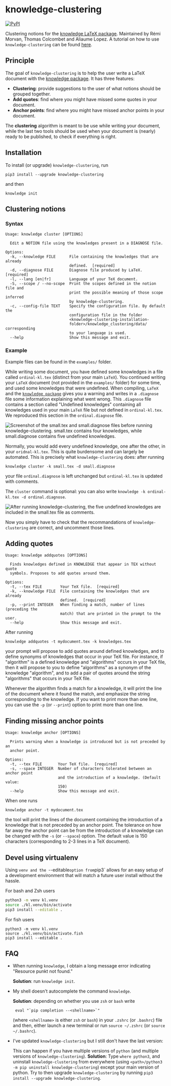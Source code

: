 # knowledge-clustering

[![PyPI](https://img.shields.io/pypi/v/knowledge-clustering.svg)](https://pypi.python.org/pypi/knowledge-clustering)

Clustering notions for the [knowledge LaTeX package](https://ctan.org/pkg/knowledge).
Maintained by Rémi Morvan, Thomas Colcombet and Aliaume Lopez.
A tutorial on how to use `knowledge-clustering` can be found [here](https://github.com/remimorvan/knowledge-examples).

## Principle

The goal of `knowledge-clustering` is to help the user write a LaTeX document with
the [knowledge package](https://ctan.org/pkg/knowledge).
It has three features:

  - **Clustering**: provide suggestions to the user of what notions should be grouped together.
  - **Add quotes**: find where you might have missed some quotes in your document.
  - **Anchor points**: find where you might have missed anchor points in your document.

The **clustering** algorithm is meant to be use while writing your document, while the last two tools
should be used when your document is (nearly) ready to be published, to check if everything is right.

## Installation

To install (or upgrade) `knowledge-clustering`, run

    pip3 install --upgrade knowledge-clustering

and then

    knowledge init

## Clustering notions 

### Syntax

```
Usage: knowledge cluster [OPTIONS]

  Edit a NOTION file using the knowledges present in a DIAGNOSE file.

Options:
  -k, --knowledge FILE      File containing the knowledges that are already
                            defined.  [required]
  -d, --diagnose FILE       Diagnose file produced by LaTeX.  [required]
  -l, --lang [en|fr]        Language of your TeX document.
  -S, --scope / --no-scope  Print the scopes defined in the notion file and
                            print the possible meaning of those scope inferred
                            by knowledge-clustering.
  -c, --config-file TEXT    Specify the configuration file. By default the
                            configuration file in the folder
                            <knowledge-clustering-installation-
                            folder>/knowledge_clustering/data/ corresponding
                            to your language is used.
  --help                    Show this message and exit.
```

### Example

Example files can be found in the `examples/` folder.

While writing some document, you have defined some knowledges in a file called `ordinal-kl.tex` (distinct
from your main `LaTeX`).
You continued writing your `LaTeX` document (not provided in the `examples/` folder)
for some time, and used some knowledges that were undefined.
When compiling, `LaTeX` and the [`knowledge package`](https://ctan.org/pkg/knowledge) gives you a warning
and writes in a `.diagnose` file some information explaining what went wrong. This `.diagnose` file contains
a section called "Undefined knowledges" containing all knowledges used in your main `LaTeX` file but not
defined in `ordinal-kl.tex`. We reproduced this section
in the `ordinal.diagnose` file.

![Screenshot of the `small.tex` and `small.diagnose` files before running knowledge-clustering. `small.tex` contains four knowledges, while `small.diagnose` contains five undefined knowledges.](img/small-before.png "Files `small.tex` and `small.diagnose` before running knowledge-clustering")

Normally, you would add every undefined knowledge, one after the other, in your
`oridnal-kl.tex`. This is quite burdensome and can
largely be automated. This is precisely what `knowledge-clustering` does: after running

    knowledge cluster -k small.tex -d small.diagnose

your file `ordinal.diagnose` is left unchanged
but `ordinal-kl.tex` is updated with comments.

The `cluster` command is optional: you can also write `knowledge -k ordinal-kl.tex -d ordinal.diagnose`.

![After running knowledge-clustering, the five undefined knowledges are included in the `small.tex` file as comments.](img/small-after.png "Files `ordinal-kl.tex` and `ordinal.diagnose` after running knowledge-clustering`")

Now you simply have to check that the recommandations of `knowledge-clustering` are
correct, and uncomment those lines.

## Adding quotes

```
Usage: knowledge addquotes [OPTIONS]

  Finds knowledges defined in KNOWLEDGE that appear in TEX without quote
  symbols. Proposes to add quotes around them.

Options:
  -t, --tex FILE        Your TeX file.  [required]
  -k, --knowledge FILE  File containing the knowledges that are already
                        defined.  [required]
  -p, --print INTEGER   When finding a match, number of lines (preceding the
                        match) that are printed in the prompt to the user.
  --help                Show this message and exit.
```

After running 

    knowledge addquotes -t mydocument.tex -k knowledges.tex

your prompt will propose to add quotes around defined knowledges,
and to define synonyms of knowledges that occur in your TeX file. For instance, if
"algorithm" is a defined knowledge and "algorithms" occurs in your TeX file, then
it will propose to you to define "algorithms" as a synonym of the knowledge "algorithm",
and to add a pair of quotes around the string "algorithms" that occurs in your TeX file.

Whenever the algorithm finds a match for a knowledge, it will print the line of
the document where it found the match, and emphasize the string corresponding to the knowledge.
If you want to print more than one line, you can use the `-p` (or `--print`) option
to print more than one line.

## Finding missing anchor points

```
Usage: knowledge anchor [OPTIONS]

  Prints warning when a knowledge is introduced but is not preceded by an
  anchor point.

Options:
  -t, --tex FILE       Your TeX file.  [required]
  -s, --space INTEGER  Number of characters tolerated between an anchor point
                       and the introduction of a knowledge. (Default value:
                       150)
  --help               Show this message and exit.
```

When one runs

    knowledge anchor -t mydocument.tex

the tool will print the lines of the document containing the
introduction of a knowledge that is not preceded by an anchor point.
The tolerance on how far away the anchor point can be from the
introduction of a knowledge can be changed with the `-s` (or `--space`)
option. The default value is 150 characters (corresponding to 2-3 lines in a
TeX document).

## Devel using virtualenv

Using `venv and the `--editable` option from `pip3` allows for an easy
setup of a development environment that will match a future user install without
the hassle.

For bash and Zsh users

```bash
python3 -m venv kl.venv
source ./kl.venv/bin/activate
pip3 install --editable .
```

For fish users

```fish
python3 -m venv kl.venv
source ./kl.venv/bin/activate.fish
pip3 install --editable .
```

## FAQ

- When running `knowledge`, I obtain a long message error indicating "Resource punkt not found."

  **Solution**: run `knowledge init`.

- My shell doesn't autocomplete the command `knowledge`.

  **Solution**: depending on whether you use `zsh` or `bash` write

       eval "`pip completion --<shellname>`"

  (where `<shellname>` is either `zsh` or `bash`)
  in your `.zshrc` (or `.bashrc`) file and then,
  either launch a new terminal or run `source ~/.zshrc`
  (or `source ~/.bashrc`).

- I've updated `knowledge-clustering` but I still don't have the last version:

  This can happen if you have multiple versions of `python` (and multiple versions
  of `knowledge-clustering`).
  **Solution**: Type `where python3`, and uninstall `knowledge-clustering`
  from everywhere (using `<path>/python3 -m pip uninstall knowledge-clustering`)
  except your main version of python. Try to then upgrade `knowledge-clustering`
  by running `pip3 install --upgrade knowledge-clustering`.
